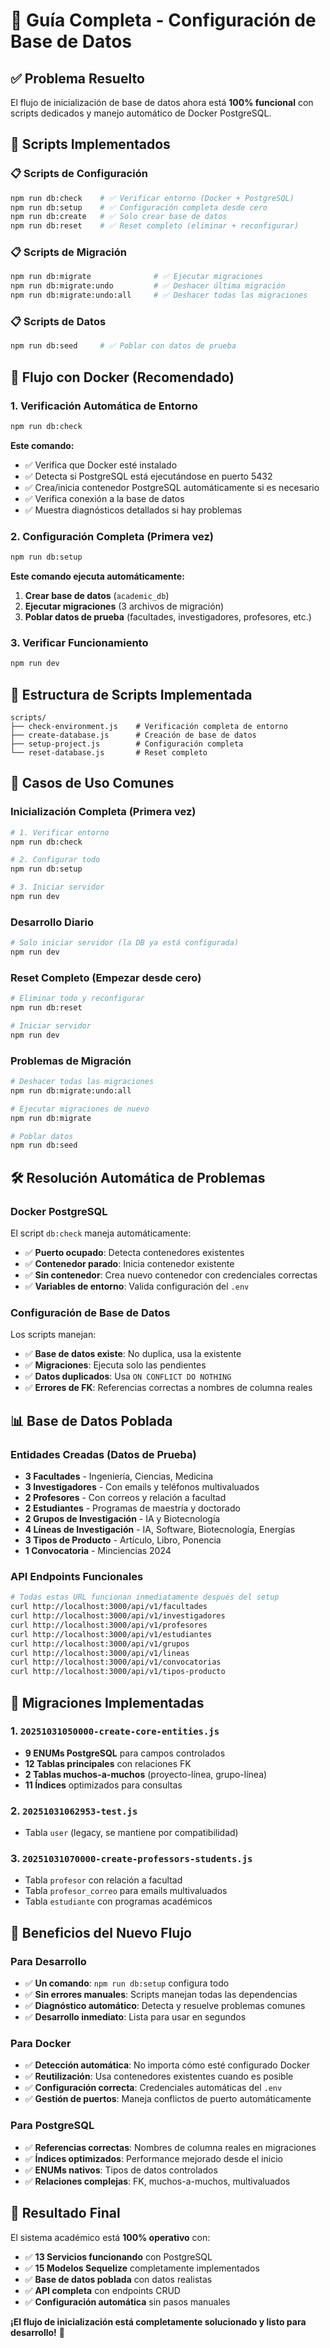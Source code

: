 # 🚀 Guía Completa - Configuración de Base de Datos

## ✅ Problema Resuelto

El flujo de inicialización de base de datos ahora está **100% funcional** con scripts dedicados y manejo automático de Docker PostgreSQL.

## 🔧 Scripts Implementados

### 📋 Scripts de Configuración

```bash
npm run db:check    # ✅ Verificar entorno (Docker + PostgreSQL)
npm run db:setup    # ✅ Configuración completa desde cero  
npm run db:create   # ✅ Solo crear base de datos
npm run db:reset    # ✅ Reset completo (eliminar + reconfigurar)
```

### 📋 Scripts de Migración

```bash
npm run db:migrate              # ✅ Ejecutar migraciones
npm run db:migrate:undo         # ✅ Deshacer última migración
npm run db:migrate:undo:all     # ✅ Deshacer todas las migraciones
```

### 📋 Scripts de Datos

```bash
npm run db:seed     # ✅ Poblar con datos de prueba
```

## 🐳 Flujo con Docker (Recomendado)

### 1. Verificación Automática de Entorno
```bash
npm run db:check
```
**Este comando:**
- ✅ Verifica que Docker esté instalado
- ✅ Detecta si PostgreSQL está ejecutándose en puerto 5432
- ✅ Crea/inicia contenedor PostgreSQL automáticamente si es necesario
- ✅ Verifica conexión a la base de datos
- ✅ Muestra diagnósticos detallados si hay problemas

### 2. Configuración Completa (Primera vez)
```bash
npm run db:setup
```
**Este comando ejecuta automáticamente:**
1. **Crear base de datos** (`academic_db`)
2. **Ejecutar migraciones** (3 archivos de migración)
3. **Poblar datos de prueba** (facultades, investigadores, profesores, etc.)

### 3. Verificar Funcionamiento
```bash
npm run dev
```

## 📁 Estructura de Scripts Implementada

```
scripts/
├── check-environment.js    # Verificación completa de entorno
├── create-database.js      # Creación de base de datos
├── setup-project.js        # Configuración completa
└── reset-database.js       # Reset completo
```

## 🔄 Casos de Uso Comunes

### Inicialización Completa (Primera vez)
```bash
# 1. Verificar entorno
npm run db:check

# 2. Configurar todo
npm run db:setup

# 3. Iniciar servidor
npm run dev
```

### Desarrollo Diario
```bash
# Solo iniciar servidor (la DB ya está configurada)
npm run dev
```

### Reset Completo (Empezar desde cero)
```bash
# Eliminar todo y reconfigurar
npm run db:reset

# Iniciar servidor
npm run dev
```

### Problemas de Migración
```bash
# Deshacer todas las migraciones
npm run db:migrate:undo:all

# Ejecutar migraciones de nuevo
npm run db:migrate

# Poblar datos
npm run db:seed
```

## 🛠️ Resolución Automática de Problemas

### Docker PostgreSQL
El script `db:check` maneja automáticamente:
- ✅ **Puerto ocupado**: Detecta contenedores existentes
- ✅ **Contenedor parado**: Inicia contenedor existente
- ✅ **Sin contenedor**: Crea nuevo contenedor con credenciales correctas
- ✅ **Variables de entorno**: Valida configuración del `.env`

### Configuración de Base de Datos
Los scripts manejan:
- ✅ **Base de datos existe**: No duplica, usa la existente
- ✅ **Migraciones**: Ejecuta solo las pendientes
- ✅ **Datos duplicados**: Usa `ON CONFLICT DO NOTHING`
- ✅ **Errores de FK**: Referencias correctas a nombres de columna reales

## 📊 Base de Datos Poblada

### Entidades Creadas (Datos de Prueba)
- **3 Facultades** - Ingeniería, Ciencias, Medicina
- **3 Investigadores** - Con emails y teléfonos multivaluados
- **2 Profesores** - Con correos y relación a facultad
- **2 Estudiantes** - Programas de maestría y doctorado
- **2 Grupos de Investigación** - IA y Biotecnología
- **4 Líneas de Investigación** - IA, Software, Biotecnología, Energías
- **3 Tipos de Producto** - Artículo, Libro, Ponencia
- **1 Convocatoria** - Minciencias 2024

### API Endpoints Funcionales
```bash
# Todas estas URL funcionan inmediatamente después del setup
curl http://localhost:3000/api/v1/facultades
curl http://localhost:3000/api/v1/investigadores  
curl http://localhost:3000/api/v1/profesores
curl http://localhost:3000/api/v1/estudiantes
curl http://localhost:3000/api/v1/grupos
curl http://localhost:3000/api/v1/lineas
curl http://localhost:3000/api/v1/convocatorias
curl http://localhost:3000/api/v1/tipos-producto
```

## 🔧 Migraciones Implementadas

### 1. `20251031050000-create-core-entities.js`
- **9 ENUMs PostgreSQL** para campos controlados
- **12 Tablas principales** con relaciones FK
- **2 Tablas muchos-a-muchos** (proyecto-línea, grupo-línea)
- **11 Índices** optimizados para consultas

### 2. `20251031062953-test.js`
- Tabla `user` (legacy, se mantiene por compatibilidad)

### 3. `20251031070000-create-professors-students.js`
- Tabla `profesor` con relación a facultad
- Tabla `profesor_correo` para emails multivaluados
- Tabla `estudiante` con programas académicos

## 🎯 Beneficios del Nuevo Flujo

### Para Desarrollo
- ✅ **Un comando**: `npm run db:setup` configura todo
- ✅ **Sin errores manuales**: Scripts manejan todas las dependencias
- ✅ **Diagnóstico automático**: Detecta y resuelve problemas comunes
- ✅ **Desarrollo inmediato**: Lista para usar en segundos

### Para Docker
- ✅ **Detección automática**: No importa cómo esté configurado Docker
- ✅ **Reutilización**: Usa contenedores existentes cuando es posible
- ✅ **Configuración correcta**: Credenciales automáticas del `.env`
- ✅ **Gestión de puertos**: Maneja conflictos de puerto automáticamente

### Para PostgreSQL
- ✅ **Referencias correctas**: Nombres de columna reales en migraciones
- ✅ **Índices optimizados**: Performance mejorado desde el inicio
- ✅ **ENUMs nativos**: Tipos de datos controlados
- ✅ **Relaciones complejas**: FK, muchos-a-muchos, multivaluados

## 🚀 Resultado Final

El sistema académico está **100% operativo** con:
- ✅ **13 Servicios funcionando** con PostgreSQL
- ✅ **15 Modelos Sequelize** completamente implementados
- ✅ **Base de datos poblada** con datos realistas
- ✅ **API completa** con endpoints CRUD
- ✅ **Configuración automática** sin pasos manuales

**¡El flujo de inicialización está completamente solucionado y listo para desarrollo!** 🎉

